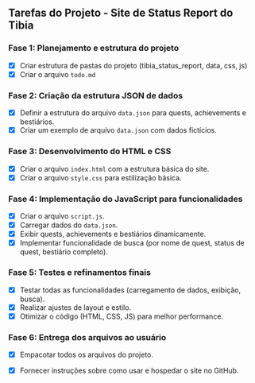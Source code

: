 ## Tarefas do Projeto - Site de Status Report do Tibia

### Fase 1: Planejamento e estrutura do projeto
- [x] Criar estrutura de pastas do projeto (tibia_status_report, data, css, js)
- [x] Criar o arquivo `todo.md`

### Fase 2: Criação da estrutura JSON de dados
- [x] Definir a estrutura do arquivo `data.json` para quests, achievements e bestiários.
- [x] Criar um exemplo de arquivo `data.json` com dados fictícios.

### Fase 3: Desenvolvimento do HTML e CSS
- [x] Criar o arquivo `index.html` com a estrutura básica do site.
- [x] Criar o arquivo `style.css` para estilização básica.

### Fase 4: Implementação do JavaScript para funcionalidades
- [x] Criar o arquivo `script.js`.
- [x] Carregar dados do `data.json`.
- [x] Exibir quests, achievements e bestiários dinamicamente.
- [x] Implementar funcionalidade de busca (por nome de quest, status de quest, bestiário completo).

### Fase 5: Testes e refinamentos finais
- [x] Testar todas as funcionalidades (carregamento de dados, exibição, busca).
- [x] Realizar ajustes de layout e estilo.
- [x] Otimizar o código (HTML, CSS, JS) para melhor performance.

### Fase 6: Entrega dos arquivos ao usuário
- [x] Empacotar todos os arquivos do projeto.
- [x] Fornecer instruções sobre como usar e hospedar o site no GitHub.

